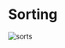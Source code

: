 # Sorting

![sorts](https://user-images.githubusercontent.com/62696039/100060157-2fdada80-2e52-11eb-9573-63afdc2d3c84.gif)
